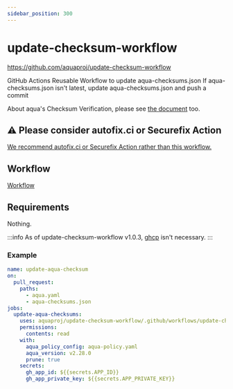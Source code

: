 ```yaml
---
sidebar_position: 300
---
```


# update-checksum-workflow

https://github.com/aquaproj/update-checksum-workflow

GitHub Actions Reusable Workflow to update aqua-checksums.json
If aqua-checksums.json isn't latest, update aqua-checksums.json and push a commit

About aqua's Checksum Verification, please see [the document](/docs/reference/security/checksum) too.

## :warning: Please consider autofix.ci or Securefix Action

[We recommend autofix.ci or Securefix Action rather than this workflow.](/docs/guides/checksum#recommend-autofixci-or-securefix-action-instead-of-update-checksum-action-and-update-checksum-workflow)

## Workflow

[Workflow](https://github.com/aquaproj/update-checksum-workflow/blob/main/.github/workflows/update-checksum.yaml)

## Requirements

Nothing.

:::info
As of update-checksum-workflow v1.0.3, [ghcp](https://github.com/int128/ghcp) isn't necessary.
:::

### Example

```yaml
name: update-aqua-checksum
on:
  pull_request:
    paths:
      - aqua.yaml
      - aqua-checksums.json
jobs:
  update-aqua-checksums:
    uses: aquaproj/update-checksum-workflow/.github/workflows/update-checksum.yaml@8bce60cc4475128360bc32f00707abb874ca4a91 # v1.0.3
    permissions:
      contents: read
    with:
      aqua_policy_config: aqua-policy.yaml
      aqua_version: v2.28.0
      prune: true
    secrets:
      gh_app_id: ${{secrets.APP_ID}}
      gh_app_private_key: ${{secrets.APP_PRIVATE_KEY}}
```
